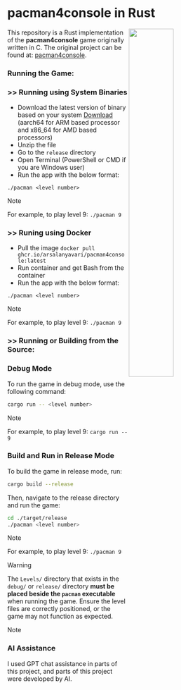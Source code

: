 # pacman4console in Rust 

<img align="right" src=https://github.com/user-attachments/assets/4e2f7e63-007b-4bd6-b2b6-e3a63915359c width="45%">

This repository is a Rust implementation of the **pacman4console** game originally written in C. The original project can be found at: [pacman4console](https://github.com/YoctoForBeaglebone/pacman4console).

### Running the Game:
### >> Running using System Binaries

- Download the latest version of binary based on your system [Download](https://github.com/arsalanyavari/pacman4console/releases/latest) (aarch64 for ARM based processor and x86_64 for AMD based processors)
- Unzip the file
- Go to the `release` directory
- Open Terminal (PowerShell or CMD if you are Windows user)
- Run the app with the below format:
```
./pacman <level number>
```
> [!Note]
> For example, to play level 9: `./pacman 9`


### >> Runing using Docker
- Pull the image `docker pull ghcr.io/arsalanyavari/pacman4console:latest`
- Run container and get Bash from the container
- Run the app with the below format:
```
./pacman <level number>
```
> [!Note]
> For example, to play level 9: `./pacman 9`

### >> Running or Building from the Source: 
### Debug Mode
To run the game in debug mode, use the following command:
```sh
cargo run -- <level number>
```
> [!Note]
> For example, to play level 9: `cargo run -- 9`

### Build and Run in Release Mode
To build the game in release mode, run:
```sh
cargo build --release
```

Then, navigate to the release directory and run the game:
```sh
cd ./target/release
./pacman <level number>
```
> [!Note]
> For example, to play level 9: `./pacman 9`

> [!Warning]
> The `Levels/` directory that exists in the `debug/` or `release/` directory **must be placed beside the `pacman` executable** when running the game. Ensure the level files are correctly positioned, or the game may not function as expected.

> [!Note]
> ### AI Assistance
> I used GPT chat assistance in parts of this project, and parts of this project were developed by AI.

